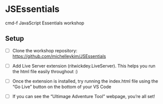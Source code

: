 # JSEssentials
cmd-f JavaScript Essentials workshop

## Setup
- [ ]  Clone the workshop repository: https://github.com/michelleykim/JSEssentials
- [ ]  Add Live Server extension (ritwickdey.LiveServer). This helps you run the html file easily throughout :)
- [ ] Once the extension is installed, try running the index.html file using the “Go Live” button on the bottom of your VS Code
- [ ] If you can see the “Ultimage Adventure Tool” webpage, you’re all set!
      
